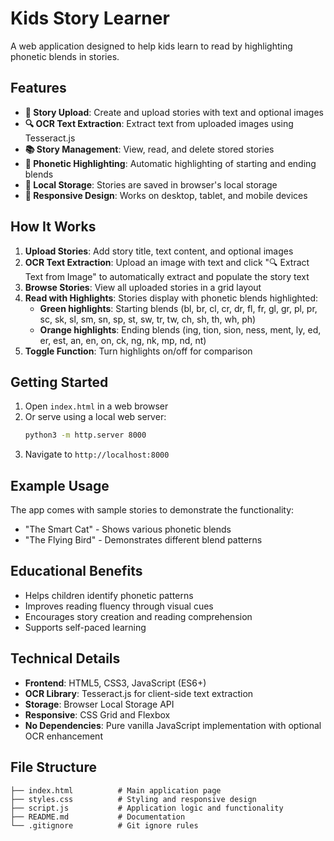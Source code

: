 # Kids Story Learner

A web application designed to help kids learn to read by highlighting phonetic blends in stories.

## Features

- **📝 Story Upload**: Create and upload stories with text and optional images
- **🔍 OCR Text Extraction**: Extract text from uploaded images using Tesseract.js
- **📚 Story Management**: View, read, and delete stored stories
- **🎨 Phonetic Highlighting**: Automatic highlighting of starting and ending blends
- **💾 Local Storage**: Stories are saved in browser's local storage
- **📱 Responsive Design**: Works on desktop, tablet, and mobile devices

## How It Works

1. **Upload Stories**: Add story title, text content, and optional images
2. **OCR Text Extraction**: Upload an image with text and click "🔍 Extract Text from Image" to automatically extract and populate the story text
3. **Browse Stories**: View all uploaded stories in a grid layout
4. **Read with Highlights**: Stories display with phonetic blends highlighted:
   - **Green highlights**: Starting blends (bl, br, cl, cr, dr, fl, fr, gl, gr, pl, pr, sc, sk, sl, sm, sn, sp, st, sw, tr, tw, ch, sh, th, wh, ph)
   - **Orange highlights**: Ending blends (ing, tion, sion, ness, ment, ly, ed, er, est, an, en, on, ck, ng, nk, mp, nd, nt)
5. **Toggle Function**: Turn highlights on/off for comparison

## Getting Started

1. Open `index.html` in a web browser
2. Or serve using a local web server:
   ```bash
   python3 -m http.server 8000
   ```
3. Navigate to `http://localhost:8000`

## Example Usage

The app comes with sample stories to demonstrate the functionality:
- "The Smart Cat" - Shows various phonetic blends
- "The Flying Bird" - Demonstrates different blend patterns

## Educational Benefits

- Helps children identify phonetic patterns
- Improves reading fluency through visual cues
- Encourages story creation and reading comprehension
- Supports self-paced learning

## Technical Details

- **Frontend**: HTML5, CSS3, JavaScript (ES6+)
- **OCR Library**: Tesseract.js for client-side text extraction
- **Storage**: Browser Local Storage API
- **Responsive**: CSS Grid and Flexbox
- **No Dependencies**: Pure vanilla JavaScript implementation with optional OCR enhancement

## File Structure

```
├── index.html          # Main application page
├── styles.css          # Styling and responsive design
├── script.js           # Application logic and functionality
├── README.md           # Documentation
└── .gitignore          # Git ignore rules
```